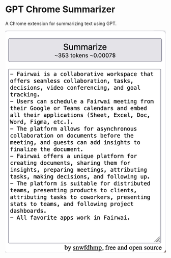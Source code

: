 # GPT Chrome Summarizer

A Chrome extension for summarizing text using GPT.

![screenshot](docs/screenshot.png)